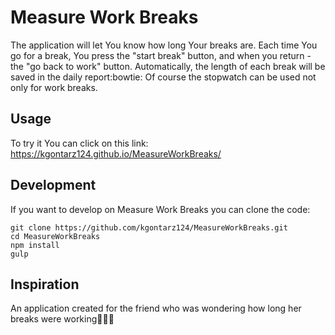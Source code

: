 # Measure Work Breaks



The application will let You know how long Your breaks are.
Each time You go for a break, You press the "start break" button, and when you return - the "go back to work" button. Automatically, the length of each break will be saved in the daily report:bowtie:
Of course the stopwatch can be used not only for work breaks.


## Usage
To try it You can click on this link: https://kgontarz124.github.io/MeasureWorkBreaks/


## Development

If you want to develop on Measure Work Breaks you can clone the code:
```
git clone https://github.com/kgontarz124/MeasureWorkBreaks.git
cd MeasureWorkBreaks
npm install
gulp
```

## Inspiration
An application created for the friend who was wondering how long her breaks were working:see_no_evil::hear_no_evil::speak_no_evil:
